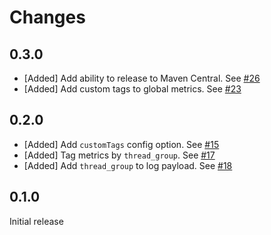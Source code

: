 # Changes
## 0.3.0
* [Added] Add ability to release to Maven Central. See [#26](https://github.com/DataDog/jmeter-datadog-backend-listener/pull/26)
* [Added] Add custom tags to global metrics. See [#23](https://github.com/DataDog/jmeter-datadog-backend-listener/pull/23)

## 0.2.0
* [Added] Add `customTags` config option. See [#15](https://github.com/DataDog/jmeter-datadog-backend-listener/pull/15)
* [Added] Tag metrics by `thread_group`. See [#17](https://github.com/DataDog/jmeter-datadog-backend-listener/pull/17)
* [Added] Add `thread_group` to log payload. See [#18](https://github.com/DataDog/jmeter-datadog-backend-listener/pull/18)

## 0.1.0
Initial release
